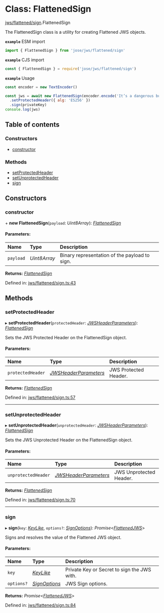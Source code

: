 # Class: FlattenedSign

[jws/flattened/sign](../modules/jws_flattened_sign.md).FlattenedSign

The FlattenedSign class is a utility for creating Flattened JWS objects.

**`example`** ESM import
```js
import { FlattenedSign } from 'jose/jws/flattened/sign'
```

**`example`** CJS import
```js
const { FlattenedSign } = require('jose/jws/flattened/sign')
```

**`example`** Usage
```js
const encoder = new TextEncoder()

const jws = await new FlattenedSign(encoder.encode('It’s a dangerous business, Frodo, going out your door.'))
  .setProtectedHeader({ alg: 'ES256' })
  .sign(privateKey)
console.log(jws)
```

## Table of contents

### Constructors

- [constructor](jws_flattened_sign.flattenedsign.md#constructor)

### Methods

- [setProtectedHeader](jws_flattened_sign.flattenedsign.md#setprotectedheader)
- [setUnprotectedHeader](jws_flattened_sign.flattenedsign.md#setunprotectedheader)
- [sign](jws_flattened_sign.flattenedsign.md#sign)

## Constructors

### constructor

\+ **new FlattenedSign**(`payload`: *Uint8Array*): [*FlattenedSign*](jws_flattened_sign.flattenedsign.md)

#### Parameters:

Name | Type | Description |
:------ | :------ | :------ |
`payload` | *Uint8Array* | Binary representation of the payload to sign.    |

**Returns:** [*FlattenedSign*](jws_flattened_sign.flattenedsign.md)

Defined in: [jws/flattened/sign.ts:43](https://github.com/panva/jose/blob/v3.11.5/src/jws/flattened/sign.ts#L43)

## Methods

### setProtectedHeader

▸ **setProtectedHeader**(`protectedHeader`: [*JWSHeaderParameters*](../interfaces/types.jwsheaderparameters.md)): [*FlattenedSign*](jws_flattened_sign.flattenedsign.md)

Sets the JWS Protected Header on the FlattenedSign object.

#### Parameters:

Name | Type | Description |
:------ | :------ | :------ |
`protectedHeader` | [*JWSHeaderParameters*](../interfaces/types.jwsheaderparameters.md) | JWS Protected Header.    |

**Returns:** [*FlattenedSign*](jws_flattened_sign.flattenedsign.md)

Defined in: [jws/flattened/sign.ts:57](https://github.com/panva/jose/blob/v3.11.5/src/jws/flattened/sign.ts#L57)

___

### setUnprotectedHeader

▸ **setUnprotectedHeader**(`unprotectedHeader`: [*JWSHeaderParameters*](../interfaces/types.jwsheaderparameters.md)): [*FlattenedSign*](jws_flattened_sign.flattenedsign.md)

Sets the JWS Unprotected Header on the FlattenedSign object.

#### Parameters:

Name | Type | Description |
:------ | :------ | :------ |
`unprotectedHeader` | [*JWSHeaderParameters*](../interfaces/types.jwsheaderparameters.md) | JWS Unprotected Header.    |

**Returns:** [*FlattenedSign*](jws_flattened_sign.flattenedsign.md)

Defined in: [jws/flattened/sign.ts:70](https://github.com/panva/jose/blob/v3.11.5/src/jws/flattened/sign.ts#L70)

___

### sign

▸ **sign**(`key`: [*KeyLike*](../types/types.keylike.md), `options?`: [*SignOptions*](../interfaces/types.signoptions.md)): *Promise*<[*FlattenedJWS*](../interfaces/types.flattenedjws.md)\>

Signs and resolves the value of the Flattened JWS object.

#### Parameters:

Name | Type | Description |
:------ | :------ | :------ |
`key` | [*KeyLike*](../types/types.keylike.md) | Private Key or Secret to sign the JWS with.   |
`options?` | [*SignOptions*](../interfaces/types.signoptions.md) | JWS Sign options.    |

**Returns:** *Promise*<[*FlattenedJWS*](../interfaces/types.flattenedjws.md)\>

Defined in: [jws/flattened/sign.ts:84](https://github.com/panva/jose/blob/v3.11.5/src/jws/flattened/sign.ts#L84)
